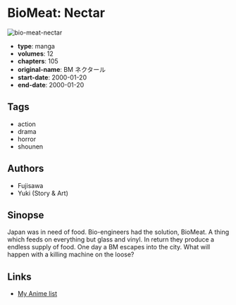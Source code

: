 # BioMeat: Nectar

![bio-meat-nectar](https://cdn.myanimelist.net/images/manga/1/4707.jpg)

-   **type**: manga
-   **volumes**: 12
-   **chapters**: 105
-   **original-name**: BM ネクタール
-   **start-date**: 2000-01-20
-   **end-date**: 2000-01-20

## Tags

-   action
-   drama
-   horror
-   shounen

## Authors

-   Fujisawa
-   Yuki (Story & Art)

## Sinopse

Japan was in need of food. Bio-engineers had the solution, BioMeat. A thing which feeds on everything but glass and vinyl. In return they produce a endless supply of food. One day a BM escapes into the city. What will happen with a killing machine on the loose?

## Links

-   [My Anime list](https://myanimelist.net/manga/4068/BioMeat__Nectar)
